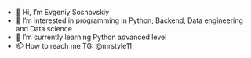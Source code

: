 - 👋 Hi, I’m Evgeniy Sosnovskiy
- 👀 I’m interested in programming in Python, Backend, Data engineering and Data science
- 🌱 I’m currently learning Python advanced level
- 📫 How to reach me TG: @mrstyle11


<!---
mrSosnovskiy/mrSosnovskiy is a ✨ special ✨ repository because its `README.md` (this file) appears on your GitHub profile.
You can click the Preview link to take a look at your changes.
--->
